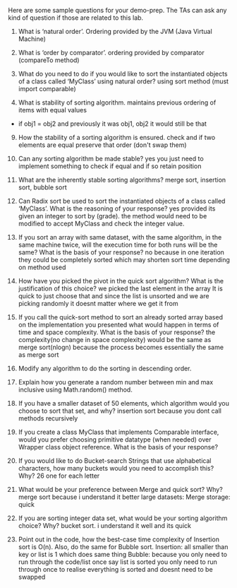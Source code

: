 Here are some sample questions for your demo-prep. The TAs can ask any kind of question if those are related to this lab. 
1. What is ‘natural order’. 
Ordering provided by the JVM (Java Virtual Machine)

3. What is ‘order by comparator’. 
ordering provided by comparator (compareTo method)

5. What do you need to do if you would like to sort the instantiated objects of a class called ‘MyClass’ using natural order? 
using sort method (must import comparable)

7. What is stability of sorting algorithm. 
maintains previous ordering of items with equal values
- if obj1 = obj2 and previously it was obj1, obj2 it would still be that

9. How the stability of a sorting algorithm is ensured. 
check and if two elements are equal preserve that order (don't swap them)

11. Can any sorting algorithm be made stable? 
yes you just need to implement something to check if equal and if so retain position

13. What are the inherently stable sorting algorithms? 
merge sort, insertion sort, bubble sort

15. Can Radix sort be used to sort the instantiated objects of a class called ‘MyClass’. What is the reasoning of your response? 
yes provided its given an integer to sort by (grade). the method would need to be modified to accept MyClass and check the integer value.

17. If you sort an array with same dataset, with the same algorithm, in the same machine twice, will the execution time for both runs will be the same? What is the basis of your response? 
no because in one iteration they could be completely sorted which may shorten sort time depending on method used

19. How have you picked the pivot in the quick sort algorithm? What is the justification of this choice? 
we picked the last element in the array
It is quick to just choose that and since the list is unsorted and we are picking randomly it doesnt matter where we get it from

21. If you call the quick-sort method to sort an already sorted array based on the implementation you presented what would happen in terms of time and space complexity. What is the basis of your response? 
the complexity(no change in space complexity) would be the same as merge sort(nlogn) because the process becomes essentially the same as merge sort

23. Modify any algorithm to do the sorting in descending order. 
24. Explain how you generate a random number between min and max inclusive using Math.random() method. 
26. If you have a smaller dataset of 50 elements, which algorithm would you choose to sort that set, and why? 
insertion sort because you dont call methods recursively

28. If you create a class MyClass that implements Comparable interface, would you prefer choosing primitive datatype (when needed) over Wrapper class object reference. What is the basis of your response? 
29. If you would like to do Bucket-search Strings that use alphabetical characters, how many buckets would you need to accomplish this? Why? 
26 one for each letter

31. What would be your preference between Merge and quick sort? Why? 
merge sort because i understand it better
large datasets: Merge
storage: quick

33. If you are sorting integer data set, what would be your sorting algorithm choice? Why? 
bucket sort. i understand it well and its quick

35. Point out in the code, how the best-case time complexity of Insertion sort is O(n). Also, do the same for Bubble sort.
Insertion:
all smaller than key
or list is 1 which does same thing
Bubble:
because you only need to run through the code/list once
say list is sorted you only need to run through once to realise everything is sorted and doesnt need to be swapped